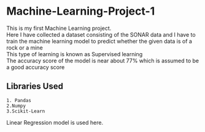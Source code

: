 # Machine-Learning-Project-1
This is my first Machine Learning project.
<br/>
Here I have collected a dataset consisting of the SONAR data and I  have to train the machine learning model to predict whether the given data is of a rock or a mine
<br/>
This  type of learning is known as Supervised learning
<br/>
The accuracy score of the model is near about 77% which is assumed to be a good accuracy score
## Libraries Used
```
1. Pandas
2.Numpy
3.Scikit-Learn
```
Linear Regression model is used here.
